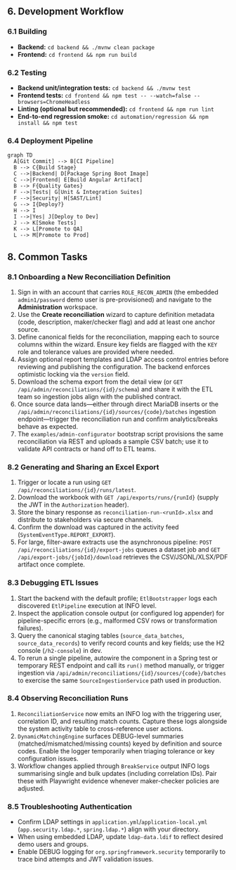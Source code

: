 ## 6. Development Workflow

### 6.1 Building
- **Backend:** `cd backend && ./mvnw clean package`
- **Frontend:** `cd frontend && npm run build`

### 6.2 Testing
- **Backend unit/integration tests:** `cd backend && ./mvnw test`
- **Frontend tests:** `cd frontend && npm test -- --watch=false --browsers=ChromeHeadless`
- **Linting (optional but recommended):** `cd frontend && npm run lint`
- **End-to-end regression smoke:** `cd automation/regression && npm install && npm test`

### 6.4 Deployment Pipeline
```mermaid
graph TD
  A[Git Commit] --> B[CI Pipeline]
  B --> C{Build Stage}
  C -->|Backend| D[Package Spring Boot Image]
  C -->|Frontend| E[Build Angular Artifact]
  B --> F{Quality Gates}
  F -->|Tests| G[Unit & Integration Suites]
  F -->|Security| H[SAST/Lint]
  G --> I{Deploy?}
  H --> I
  I -->|Yes| J[Deploy to Dev]
  J --> K[Smoke Tests]
  K --> L[Promote to QA]
  L --> M[Promote to Prod]
```

## 8. Common Tasks

### 8.1 Onboarding a New Reconciliation Definition
1. Sign in with an account that carries `ROLE_RECON_ADMIN` (the embedded `admin1/password` demo user is pre-provisioned) and navigate to the **Administration** workspace.
2. Use the **Create reconciliation** wizard to capture definition metadata (code, description, maker/checker flag) and add at least one anchor source.
3. Define canonical fields for the reconciliation, mapping each to source columns within the wizard. Ensure key fields are flagged with the `KEY` role and tolerance values are provided where needed.
4. Assign optional report templates and LDAP access control entries before reviewing and publishing the configuration. The backend enforces optimistic locking via the `version` field.
5. Download the schema export from the detail view (or `GET /api/admin/reconciliations/{id}/schema`) and share it with the ETL team so ingestion jobs align with the published contract.
6. Once source data lands—either through direct MariaDB inserts or the `/api/admin/reconciliations/{id}/sources/{code}/batches` ingestion endpoint—trigger the reconciliation run and confirm analytics/breaks behave as expected.
7. The `examples/admin-configurator` bootstrap script provisions the same reconciliation via REST and uploads a sample CSV batch; use it to validate API contracts or hand off to ETL teams.

### 8.2 Generating and Sharing an Excel Export
1. Trigger or locate a run using `GET /api/reconciliations/{id}/runs/latest`.
2. Download the workbook with `GET /api/exports/runs/{runId}` (supply the JWT in the `Authorization` header).
3. Store the binary response as `reconciliation-run-<runId>.xlsx` and distribute to stakeholders via secure channels.
4. Confirm the download was captured in the activity feed (`SystemEventType.REPORT_EXPORT`).
5. For large, filter-aware extracts use the asynchronous pipeline: `POST /api/reconciliations/{id}/export-jobs` queues a dataset job and `GET /api/export-jobs/{jobId}/download` retrieves the CSV/JSONL/XLSX/PDF artifact once complete.

### 8.3 Debugging ETL Issues
1. Start the backend with the default profile; `EtlBootstrapper` logs each discovered `EtlPipeline` execution at INFO level.
2. Inspect the application console output (or configured log appender) for pipeline-specific errors (e.g., malformed CSV rows or transformation failures).
3. Query the canonical staging tables (`source_data_batches`, `source_data_records`) to verify record counts and key fields; use the H2 console (`/h2-console`) in dev.
4. To rerun a single pipeline, autowire the component in a Spring test or temporary REST endpoint and call its `run()` method manually, or trigger ingestion via `/api/admin/reconciliations/{id}/sources/{code}/batches` to exercise the same `SourceIngestionService` path used in production.

### 8.4 Observing Reconciliation Runs
1. `ReconciliationService` now emits an INFO log with the triggering user, correlation ID, and resulting match counts. Capture these logs alongside the system activity table to cross-reference user actions.
2. `DynamicMatchingEngine` surfaces DEBUG-level summaries (matched/mismatched/missing counts) keyed by definition and source codes. Enable the logger temporarily when triaging tolerance or key configuration issues.
3. Workflow changes applied through `BreakService` output INFO logs summarising single and bulk updates (including correlation IDs). Pair these with Playwright evidence whenever maker-checker policies are adjusted.

### 8.5 Troubleshooting Authentication
- Confirm LDAP settings in `application.yml`/`application-local.yml` (`app.security.ldap.*`, `spring.ldap.*`) align with your directory.
- When using embedded LDAP, update `ldap-data.ldif` to reflect desired demo users and groups.
- Enable DEBUG logging for `org.springframework.security` temporarily to trace bind attempts and JWT validation issues.
